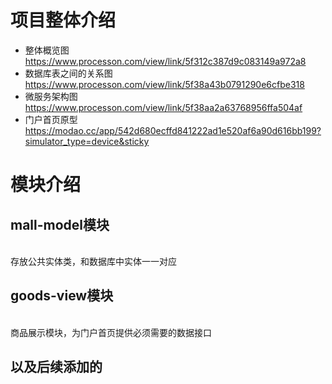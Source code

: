 项目整体介绍
===
- 整体概览图<br>
https://www.processon.com/view/link/5f312c387d9c083149a972a8
- 数据库表之间的关系图<br>
https://www.processon.com/view/link/5f38a43b0791290e6cfbe318
- 微服务架构图<br>
https://www.processon.com/view/link/5f38aa2a63768956ffa504af
- 门户首页原型<br>
https://modao.cc/app/542d680ecffd841222ad1e520af6a90d616bb199?simulator_type=device&sticky

模块介绍
===

mall-model模块
---
<br>存放公共实体类，和数据库中实体一一对应
   
goods-view模块
---
<br> 商品展示模块，为门户首页提供必须需要的数据接口

以及后续添加的
---